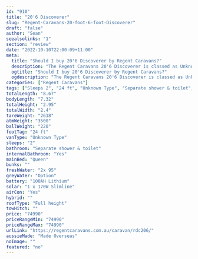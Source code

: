 ```yaml
---
id: "910"
title: "20'6 Discoverer"
slug: "Regent-Caravans-20-foot-6-foot-Discoverer"
draft: "false"
author: "Sean"
seealsolinks: "1"
section: "review"
date: "2022-10-10T22:00:09+11:00"
meta:
  title: "Should I buy 20'6 Discoverer by Regent Caravans?"
  description: "The Regent Caravans 20'6 Discoverer is classed as Unknown Type, and sleeps 2 people. It is Made Overseas and comes in at 24 ft. It generally has Separate shower & toilet."
  ogtitle: "Should I buy 20'6 Discoverer by Regent Caravans?"
  ogdescription: "The Regent Caravans 20'6 Discoverer is classed as Unknown Type, and sleeps 2 people. It is Made Overseas and comes in at 24 ft. It generally has Separate shower & toilet."
categories: ["Regent Caravans"]
tags: ["Sleeps 2", "24 ft", "Unknown Type", "Separate shower & toilet", "Full height", "70 - 80k", "Made Overseas"]
totalLength: "8.67"
bodyLength: "7.32"
totalHeight: "2.95"
totalWidth: "2.4"
tareWeight: "2618"
atmWeight: "3500"
ballWeight: "220"
footTag: "24 ft"
vanType: "Unknown Type"
sleeps: "2"
bathroom: "Separate shower & toilet"
internalBathroom: "Yes"
mainBed: "Queen"
bunks: ""
freshWater: "2x 95"
greyWater: "Option"
battery: "100AH Lithium"
solar: "1 x 170W Slimline"
airCon: "Yes"
hybrid: ""
roofType: "Full height"
towHitch: ""
price: "74990"
priceRangeMin: "74990"
priceRangeMax: "74990"
urlLink: "https://regentcaravans.com.au/caravan/rdc206/"
aussieMade: "Made Overseas"
noImage: ""
featured: "no"
---
```


